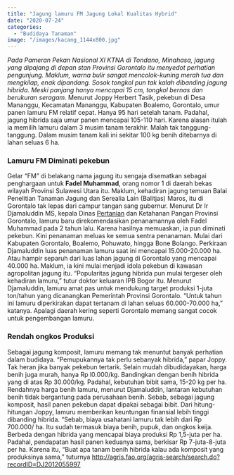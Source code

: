```yaml
---
title: "Jagung lamuru FM Jagung Lokal Kualitas Hybrid"
date: "2020-07-24"
categories: 
  - "Budidaya Tanaman"
image: "/images/kacang_1144x800.jpg"
---
```


_Pada Pameran Pekan Nasional XI KTNA di Tondano, Minahasa, jagung yang dipajang di depan stan Provinsi Gorontalo itu menyedot perhatian pengunjung. Maklum, warna bulir sangat mencolok-kuning merah tua dan mengkilap, enak dipandang. Sosok tongkol pun tak kalah dibanding jagung hibrida. Meski panjang hanya mencapai 15 cm, tongkol bernas dan berukuran seragam._ Menurut Joppy Herbert Tasik, pekebun di Desa Mananggu, Kecamatan Mananggu, Kabupaten Boalemo, Gorontalo, umur panen lamuru FM relatif cepat. Hanya 95 hari setelah tanam. Padahal, jagung hibrida saja umur panen mencapai 105-110 hari. Karena alasan itulah ia memilih lamuru dalam 3 musim tanam terakhir. Malah tak tanggung-tanggung. Dalam musim tanam kali ini sekitar 100 kg benih ditebarnya di lahan seluas 6 ha.

### Lamuru FM Diminati pekebun

Gelar “FM” di belakang nama jagung itu sengaja disematkan sebagai penghargaan untuk **Fadel Muhammad**, orang nomor 1 di daerah bekas wilayah Provinsi Sulawesi Utara itu. Maklum, kehadiran jagung temuan Balai Penelitian Tanaman Jagung dan Serealia Lain (Balitjas) Maros, itu di Gorontalo tak lepas dari campur tangan sang gubernur. Menurut Dr Ir Djamaluddin MS, kepala Dinas [Pertanian](http://localhost/mitra/pertanian "Pertanian") dan Ketahanan Pangan Provinsi Gorontalo, lamuru baru direkomendasikan penanamannya oleh Fadel Muhammad pada 2 tahun lalu. Karena hasilnya memuaskan, ia pun diminati pekebun. Kini penanaman meluas ke semua sentra penanaman. Mulai dari Kabupaten Gorontalo, Boalemo, Pohuwato, hingga Bone Bolango. Perkiraan Djamaluddin luas penanaman lamuru saat ini mencapai 15.000-20.000 ha. Atau hampir separuh dari luas lahan jagung di Gorontalo yang mencapai 40.000 ha. Maklum, ia kini mulai menjadi idola pekebun di kawasan agropolitan jagung itu. “Popularitas jagung hibrida pun mulai tergeser oleh kehadiran lamuru,” tutur doktor keluaran IPB Bogor itu. Menurut Djamaluddin, lamuru amat pas untuk mendukung target produksi 1-juta ton/tahun yang dicanangkan Pemerintah Provinsi Gorontalo. “Untuk tahun ini lamuru diperkirakan dapat tertanam di lahan seluas 60.000-70.000 ha,” katanya. Apalagi daerah kering seperti Gorontalo memang sangat cocok untuk pengembangan lamuru.

### Rendah ongkos Produksi

Sebagai jagung komposit, lamuru memang tak menuntut banyak perhatian dalam budidaya. “Pemupukannya tak perlu sebanyak hibrida,” papar Joppy. Tak heran jika banyak pekebun tertarik. Selain mudah dibudidayakan, harga benih juga murah, hanya Rp l0.000/kg. Bandingkan dengan benih hibrida yang di atas Rp 30.000/kg. Padahal, kebutuhan bibit sama, 15-20 kg per ha. Rendahnya harga benih lamuru, menurut Djamaluddin, lantaran kebutuhan benih tidak bergantung pada perusahaan benih. Sebab, sebagai jagung komposit, hasil panen pekebun dapat dipakai sebagai bibit. Dari hitung-hitungan Joppy, lamuru memberikan keuntungan finansial lebih tinggi dibanding hibrida. “Sebab, biaya usahatani lamuru tak lebih dari Rp 700.000/ ha. Itu sudah termasuk biaya benih, pupuk, dan ongkos keija. Berbeda dengan hibrida yang mencapai biaya produksi Rp 1,5-juta per ha. Padahal, pendapatan hasil panen keduanya sama, berkisar Rp 7-juta-8-juta per ha. Karena itu, “Buat apa tanam benih hibrida kalau ada komposit yang produksinya sama,” tuturnya http://agris.fao.org/agris-search/search.do?recordID=DJ2012055997

